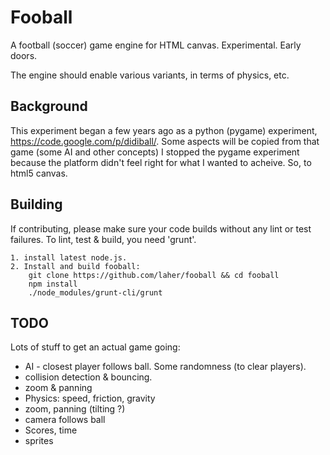 Fooball
=======

A football (soccer) game engine for HTML canvas. Experimental. Early doors.

The engine should enable various variants, in terms of physics, etc.

Background
----------

This experiment began a few years ago as a python (pygame) experiment, https://code.google.com/p/didiball/. 
Some aspects will be copied from that game (some AI and other concepts)
I stopped the pygame experiment because the platform didn't feel right for what I wanted to acheive. 
So, to html5 canvas.

Building
--------

If contributing, please make sure your code builds without any lint or test failures.
To lint, test & build, you need 'grunt'.

	1. install latest node.js.
	2. Install and build fooball:
		git clone https://github.com/laher/fooball && cd fooball
		npm install
		./node_modules/grunt-cli/grunt

TODO
----
Lots of stuff to get an actual game going:

 * AI - closest player follows ball. Some randomness (to clear players).
 * collision detection & bouncing.
 * zoom & panning
 * Physics: speed, friction, gravity
 * zoom, panning (tilting ?)
 * camera follows ball
 * Scores, time
 * sprites
